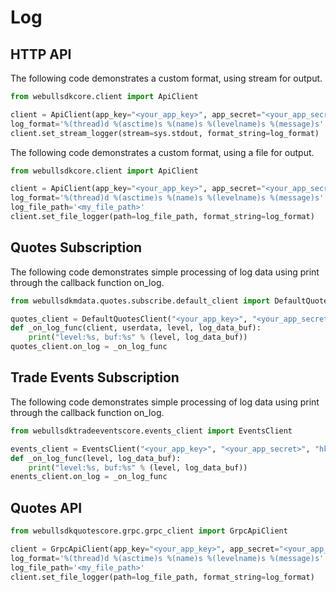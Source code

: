 # Log

## HTTP API

The following code demonstrates a custom format, using stream for output.

```python
from webullsdkcore.client import ApiClient

client = ApiClient(app_key="<your_app_key>", app_secret="<your_app_secret>", region_id="hk")
log_format='%(thread)d %(asctime)s %(name)s %(levelname)s %(message)s'
client.set_stream_logger(stream=sys.stdout, format_string=log_format)
```

The following code demonstrates a custom format, using a file for output.

```python
from webullsdkcore.client import ApiClient

client = ApiClient(app_key="<your_app_key>", app_secret="<your_app_secret>", region_id="hk")
log_format='%(thread)d %(asctime)s %(name)s %(levelname)s %(message)s'
log_file_path='<my_file_path>'
client.set_file_logger(path=log_file_path, format_string=log_format)
```

## Quotes Subscription

The following code demonstrates simple processing of log data using print through the callback function on_log.

```python
from webullsdkmdata.quotes.subscribe.default_client import DefaultQuotesClient

quotes_client = DefaultQuotesClient("<your_app_key>", "<your_app_secret>", "hk")
def _on_log_func(client, userdata, level, log_data_buf):
    print("level:%s, buf:%s" % (level, log_data_buf))
quotes_client.on_log = _on_log_func
```

## Trade Events Subscription

The following code demonstrates simple processing of log data using print through the callback function on_log.

```python
from webullsdktradeeventscore.events_client import EventsClient

events_client = EventsClient("<your_app_key>", "<your_app_secret>", "hk")
def _on_log_func(level, log_data_buf):
    print("level:%s, buf:%s" % (level, log_data_buf))
enents_client.on_log = _on_log_func
```
## Quotes API

```python
from webullsdkquotescore.grpc.grpc_client import GrpcApiClient

client = GrpcApiClient(app_key="<your_app_key>", app_secret="<your_app_secret>", region_id="hk")
log_format='%(thread)d %(asctime)s %(name)s %(levelname)s %(message)s'
log_file_path='<my_file_path>'
client.set_file_logger(path=log_file_path, format_string=log_format)
```